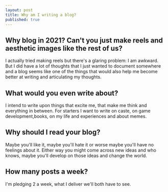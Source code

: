 ```yaml
---
layout: post
title: Why am I writing a blog?
published: true
---
```

## Why blog in 2021? Can't you just make reels and aesthetic images like the rest of us?

I actually tried making reels but there's a glaring problem: I am awkward. But I did have a lot of thoughts that I just wanted to document somewhere and a blog seems like one of the things that would also help me become better at writing and articulating my thoughts.

## What would you even write about?

I intend to write upon things that excite me, that make me think and everything in between. For starters I want to write on caste, on game development,books, on my life and experiences and about memes.

## Why should I read  your blog?

Maybe you'll like it, maybe you'll hate it or worse maybe you'll have no feelings about it. Either way you might come across new ideas and who knows, maybe you'll develop on those ideas and change the world.

## How many posts a week?

I'm pledging 2 a week, what I deliver we'll both have to see.